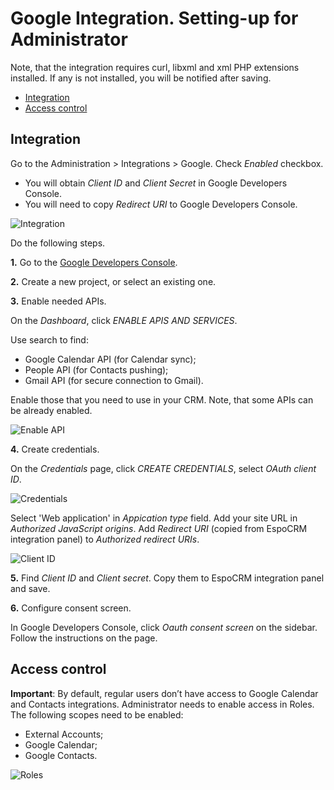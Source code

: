 # Google Integration. Setting-up for Administrator

Note, that the integration requires curl, libxml and xml PHP extensions installed. If any is not installed, you will be notified after saving.

* [Integration](#integration)
* [Access control](#access-control)

## Integration

Go to the Administration > Integrations > Google. Check *Enabled* checkbox.

* You will obtain *Client ID* and *Client Secret* in Google Developers Console.
* You will need to copy *Redirect URI*  to Google Developers Console.

![Integration](../../_static/images/extensions/google-integration/setting-up/1.png)

Do the following steps.

**1\.** Go to the [Google Developers Console](https://console.developers.google.com/).

**2\.** Create a new project, or select an existing one.

**3\.** Enable needed APIs.

On the *Dashboard*, click *ENABLE APIS AND SERVICES*.

Use search to find:

* Google Calendar API (for Calendar sync);
* People API (for Contacts pushing);
* Gmail API (for secure connection to Gmail).

Enable those that you need to use in your CRM. Note, that some APIs can be already enabled.

![Enable API](../../_static/images/extensions/google-integration/setting-up/3.png)

**4\.** Create credentials.

On the *Credentials* page, click *CREATE CREDENTIALS*, select *OAuth client ID*.

![Credentials](../../_static/images/extensions/google-integration/setting-up/4.png)

Select 'Web application' in *Appication type* field. Add your site URL in *Authorized JavaScript origins*. Add *Redirect URI* (copied from EspoCRM integration panel) to *Authorized redirect URIs*.

![Client ID](../../_static/images/extensions/google-integration/setting-up/5.png)

**5\.** Find *Client ID* and *Client secret*. Copy them to EspoCRM integration panel and save.

**6\.** Configure consent screen.

In Google Developers Console, click *Oauth consent screen* on the sidebar. Follow the instructions on the page.

## Access control

**Important**: By default, regular users don’t have access to Google Calendar and Contacts integrations. Administrator needs to enable access in Roles. The following scopes need to be enabled:

* External Accounts;
* Google Calendar;
* Google Contacts.

![Roles](../../_static/images/extensions/google-integration/setting-up/roles.png)
